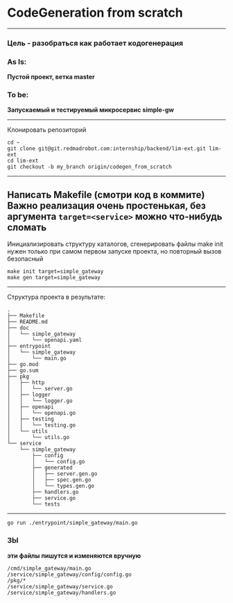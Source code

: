 # CodeGeneration from scratch

---

### Цель - разобраться как работает кодогенерация

### As Is:
**Пустой проект, ветка master**

### To be:
**Запускаемый и тестируемый микросервис simple-gw**

---
Клонировать репозиторий
```
cd ~
git clone git@git.redmadrobot.com:internship/backend/lim-ext.git lim-ext
cd lim-ext
git checkout -b my_branch origin/codegen_from_scratch
```
---

Написать Makefile (смотри код в коммите)
**Важно** реализация очень простенькая, без аргумента `target=<service>`
можно что-нибудь сломать
---
Инициализировать структуру каталогов, сгенерировать файлы
make init нужен только при самом первом запуске проекта, но повторный вызов безопасный 
```
make init target=simple_gateway
make gen target=simple_gateway
```

---

Структура проекта в результате:

```
.
├── Makefile
├── README.md
├── doc
│   └── simple_gateway
│       └── openapi.yaml
├── entrypoint
│   └── simple_gateway
│       └── main.go
├── go.mod
├── go.sum
├── pkg
│   ├── http
│   │   └── server.go
│   ├── logger
│   │   └── logger.go
│   ├── openapi
│   │   └── openapi.go
│   ├── testing
│   │   └── testing.go
│   └── utils
│       └── utils.go
└── service
    └── simple_gateway
        ├── config
        │   └── config.go
        ├── generated
        │   ├── server.gen.go
        │   ├── spec.gen.go
        │   └── types.gen.go
        ├── handlers.go
        ├── service.go
        └── tests

```

---

```
go run ./entrypoint/simple_gateway/main.go
```


### ЗЫ
**эти файлы пишутся и изменяются вручную**
```
/cmd/simple_gateway/main.go
/service/simple_gateway/config/config.go
/pkg/*
/service/simple_gateway/service.go
/service/simple_gateway/handlers.go
```
